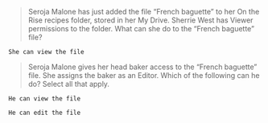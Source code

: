 >Seroja Malone has just added the file “French baguette” to her On the Rise recipes folder, stored in her My Drive. Sherrie West has Viewer permissions to the folder. What can she do to the “French baguette” file?

```
She can view the file
```

>Seroja Malone gives her head baker access to the “French baguette” file. She assigns the baker as an Editor. Which of the following can he do? Select all that apply.

```
He can view the file
```
```
He can edit the file
```
